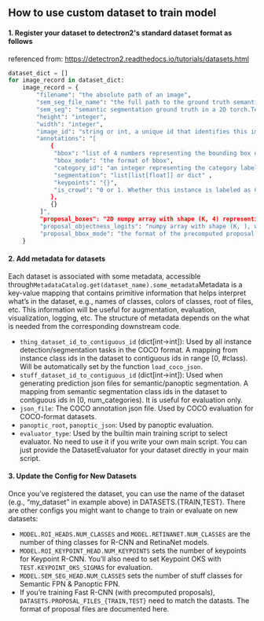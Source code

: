 ## How to use custom dataset to train model   
#### 1. Register your dataset to detectron2's standard dataset format as follows   
referenced from: https://detectron2.readthedocs.io/tutorials/datasets.html    
```python
dataset_dict = []  
for image_record in dataset_dict:
    image_record = {
        "filename": "the absolute path of an image",
        "sem_seg_file_name": "the full path to the ground truth semantic segmentation file",
        "sem_seg": "semantic segmentation ground truth in a 2D torch.Tensor",
        "height": "integer",
        "width": "integer",
        "image_id": "string or int, a unique id that identifies this image.",
        "annotations": "[
            {
             "bbox": "list of 4 numbers representing the bounding box of the instance",
             "bbox_mode": "the format of bbox",
             "category_id": "an integer representing the category label",
             "segmentation": "list[list[float]] or dict" ,
             "keypoints": "{}",
             "is_crowd": "0 or 1. Whether this instance is labeled as COCO’s “crowd region”
            },
            {}
         ]",
         "proposal_boxes": "2D numpy array with shape (K, 4) representing K precomputed proposal boxes for this image",
         "proposal_objectness_logits": "numpy array with shape (K, ), which corresponds to the objectness logits of proposals in proposal_boxes",
         "proposal_bbox_mode": "the format of the precomputed proposal bbox. It must be a member of structures.BoxMode"
    }
```

#### 2. Add metadata for datasets
Each dataset is associated with some metadata, accessible through`MetadataCatalog.get(dataset_name).some_metadata`Metadata is a key-value mapping that contains primitive information that helps interpret what’s in the dataset, e.g., names of classes, colors of classes, root of files, etc. This information will be useful for augmentation, evaluation, visualization, logging, etc. The structure of metadata depends on the what is needed from the corresponding downstream code.
+ `thing_dataset_id_to_contiguous_id` (dict[int->int]): Used by all instance detection/segmentation tasks in the COCO format. A mapping from instance class ids in the dataset to contiguous ids in range [0, #class). Will be automatically set by the function `load_coco_json`.
+ `stuff_dataset_id_to_contiguous_id` (dict[int->int]): Used when generating prediction json files for semantic/panoptic segmentation. A mapping from semantic segmentation class ids in the dataset to contiguous ids in [0, num_categories). It is useful for evaluation only.
+ `json_file`: The COCO annotation json file. Used by COCO evaluation for COCO-format datasets.
+ `panoptic_root`, `panoptic_json`: Used by panoptic evaluation.
+ `evaluator_type`: Used by the builtin main training script to select evaluator. No need to use it if you write your own main script. You can just provide the DatasetEvaluator for your dataset directly in your main script.

#### 3. Update the Config for New Datasets
Once you’ve registered the dataset, you can use the name of the dataset (e.g., “my_dataset” in example above) in DATASETS.{TRAIN,TEST}. There are other configs you might want to change to train or evaluate on new datasets:
+ `MODEL.ROI_HEADS.NUM_CLASSES` and `MODEL.RETINANET.NUM_CLASSES` are the number of thing classes for R-CNN and RetinaNet models.
+ `MODEL.ROI_KEYPOINT_HEAD.NUM_KEYPOINTS` sets the number of keypoints for Keypoint R-CNN. You’ll also need to set Keypoint OKS with `TEST.KEYPOINT_OKS_SIGMAS` for evaluation.
+ `MODEL.SEM_SEG_HEAD.NUM_CLASSES` sets the number of stuff classes for Semantic FPN & Panoptic FPN.
+ If you’re training Fast R-CNN (with precomputed proposals), `DATASETS.PROPOSAL_FILES_{TRAIN,TEST}` need to match the datasts. The format of proposal files are documented here.





